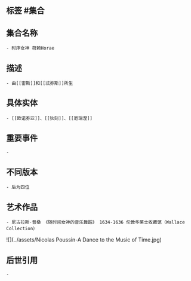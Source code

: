## 标签  #集合
## 集合名称
	- 时序女神 荷赖Horae
## 描述
	- 由[[宙斯]]和[[忒弥斯]]所生
## 具体实体
	- [[欧诺弥亚]]、[[狄刻]]、[[厄瑞涅]]
## 重要事件
	-
## 不同版本
	- 后为四位
## 艺术作品
	- 尼古拉斯·普桑 《随时间女神的音乐舞蹈》 1634-1636 伦敦华莱士收藏馆（Wallace Collection）
 ![](../assets/Nicolas Poussin-A Dance to the Music of Time.jpg)
## 后世引用
	-

